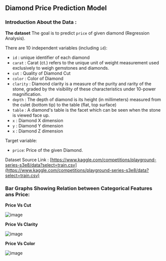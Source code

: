 ## Diamond Price Prediction Model

### Introduction About the Data :

**The dataset** The goal is to predict `price` of given diamond (Regression Analysis).

There are 10 independent variables (including `id`):

* `id` : unique identifier of each diamond
* `carat` : Carat (ct.) refers to the unique unit of weight measurement used exclusively to weigh gemstones and diamonds.
* `cut` : Quality of Diamond Cut
* `color` : Color of Diamond
* `clarity` : Diamond clarity is a measure of the purity and rarity of the stone, graded by the visibility of these characteristics under 10-power magnification.
* `depth` : The depth of diamond is its height (in millimeters) measured from the culet (bottom tip) to the table (flat, top surface)
* `table` : A diamond's table is the facet which can be seen when the stone is viewed face up.
* `x` : Diamond X dimension
* `y` : Diamond Y dimension
* `x` : Diamond Z dimension

Target variable:
* `price`: Price of the given Diamond.

Dataset Source Link :
[https://www.kaggle.com/competitions/playground-series-s3e8/data?select=train.csv](https://www.kaggle.com/competitions/playground-series-s3e8/data?select=train.csv)


### Bar Graphs Showing Relation between Categorical Features ans Price:

**Price Vs Cut**

![image](https://github.com/Shrutigupta03/Diamond-Price-Prediction/assets/105665662/520d3e31-f2bd-4404-aeb7-f19cf7ae047c)


**Price Vs Clarity**

![image](https://github.com/Shrutigupta03/Diamond-Price-Prediction/assets/105665662/162e6236-9898-4296-8270-071a4542db8b)


**Price Vs Color**

![image](https://github.com/Shrutigupta03/Diamond-Price-Prediction/assets/105665662/9fe3c563-2d9b-4675-a350-7bf37f3eaaf3)



